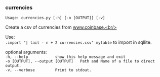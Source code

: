 ### currencies

`Usage: currencies.py [-h] [-o [OUTPUT]] [-v]`<br/>

Create a csv of currencies from www.coinbase.<br/> 

Use:<br/>
`.import "| tail - n + 2 currencies.csv" mytable` to import in sqllite.

optional arguments:<br/>
  `-h, --help            show this help message and exit` <br/>
  `-o [OUTPUT], --output [OUTPUT]   Path and Name of a file to direct output.` <br/>
  `-v, --verbose         Print to stdout.` <br/>
